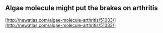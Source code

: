 ## Algae molecule might put the brakes on arthritis
  
  [http://newatlas.com/algae-molecule-arthritis/51033/](http://newatlas.com/algae-molecule-arthritis/51033/)
